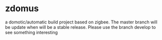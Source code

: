 # zdomus
a domotic/automatic build project based on zigbee.
The master branch will be update when will be a stable release.
Please use the branch develop to see something interesting
